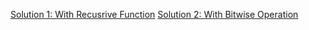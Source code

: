 [Solution 1: With Recusrive Function](https://leetcode.com/problems/power-of-two/solutions/4451753/recursive-solution-c-100/)
[Solution 2: With Bitwise Operation](https://leetcode.com/problems/power-of-two/solutions/4451795/simplest-solution-bitwise-100/)
